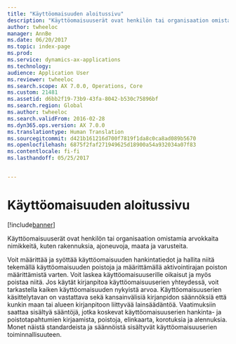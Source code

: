 ```yaml
---
title: "Käyttöomaisuuden aloitussivu"
description: "Käyttöomaisuuserät ovat henkilön tai organisaation omistamia arvokkaita nimikkeitä, kuten rakennuksia, ajoneuvoja, maata ja varusteita."
author: twheeloc
manager: AnnBe
ms.date: 06/20/2017
ms.topic: index-page
ms.prod: 
ms.service: dynamics-ax-applications
ms.technology: 
audience: Application User
ms.reviewer: twheeloc
ms.search.scope: AX 7.0.0, Operations, Core
ms.custom: 21481
ms.assetid: d6bb2f19-73b9-43fa-8042-b530c75896bf
ms.search.region: Global
ms.author: twheeloc
ms.search.validFrom: 2016-02-28
ms.dyn365.ops.version: AX 7.0.0
ms.translationtype: Human Translation
ms.sourcegitcommit: d421b161216d700f7819f1da8c0ca8ad089b5670
ms.openlocfilehash: 6875f2faf271949625d18900a54a932034a07f83
ms.contentlocale: fi-fi
ms.lasthandoff: 05/25/2017


---
```


# <a name="fixed-assets-home-page"></a>Käyttöomaisuuden aloitussivu

[!include[banner](../includes/banner.md)]


Käyttöomaisuuserät ovat henkilön tai organisaation omistamia arvokkaita nimikkeitä, kuten rakennuksia, ajoneuvoja, maata ja varusteita. 

Voit määrittää ja syöttää käyttöomaisuuden hankintatiedot ja hallita niitä tekemällä käyttöomaisuuden poistoja ja määrittämällä aktivointirajan poiston määrittämistä varten. Voit laskea käyttöomaisuuserille oikaisut ja myös poistaa niitä. Jos käytät kirjanpitoa käyttöomaisuuserien yhteydessä, voit tarkastella kaiken käyttöomaisuuden nykyistä arvoa. Käyttöomaisuuserien käsittelytavan on vastattava sekä kansainvälisiä kirjanpidon säännöksiä että kunkin maan tai alueen kirjanpitoon liittyvää lainsäädäntöä. Vaatimuksiin saattaa sisältyä sääntöjä, jotka koskevat käyttöomaisuuserien hankinta- ja poistotapahtumien kirjaamista, poistoja, elinkaarta, korotuksia ja alennuksia. Monet näistä standardeista ja säännöistä sisältyvät käyttöomaisuuserien toiminnallisuuteen.






